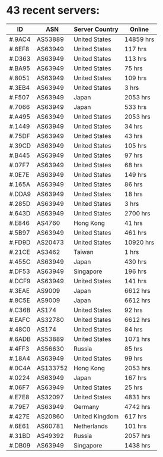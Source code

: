 # 43 recent servers:

| ID | ASN | Server Country | Online |
| ------ | ------ | ------ | ------ |
| #.9AC4 | AS53889 | United States | 14859 hrs |
| #.6EF8 | AS63949 | United States | 117 hrs |
| #.D363 | AS63949 | United States | 113 hrs |
| #.BA95 | AS63949 | United States | 75 hrs |
| #.8051 | AS63949 | United States | 109 hrs |
| #.3EB4 | AS63949 | United States | 3 hrs |
| #.F507 | AS63949 | Japan | 2053 hrs |
| #.7066 | AS63949 | Japan | 533 hrs |
| #.A495 | AS63949 | United States | 2053 hrs |
| #.1449 | AS63949 | United States | 34 hrs |
| #.75DF | AS63949 | United States | 43 hrs |
| #.39CD | AS63949 | United States | 105 hrs |
| #.B445 | AS63949 | United States | 97 hrs |
| #.07F7 | AS63949 | United States | 68 hrs |
| #.0E7E | AS63949 | United States | 149 hrs |
| #.165A | AS63949 | United States | 86 hrs |
| #.DDA9 | AS63949 | United States | 18 hrs |
| #.285D | AS63949 | United States | 3 hrs |
| #.643D | AS63949 | United States | 2700 hrs |
| #.E846 | AS4760 | Hong Kong | 41 hrs |
| #.5B97 | AS63949 | United States | 461 hrs |
| #.FD9D | AS20473 | United States | 10920 hrs |
| #.21CE | AS3462 | Taiwan | 1 hrs |
| #.455C | AS63949 | Japan | 430 hrs |
| #.DF53 | AS63949 | Singapore | 196 hrs |
| #.DCF9 | AS63949 | United States | 141 hrs |
| #.3EAE | AS9009 | Japan | 6612 hrs |
| #.8C5E | AS9009 | Japan | 6612 hrs |
| #.C36B | AS174 | United States | 92 hrs |
| #.EAFC | AS32780 | United States | 6612 hrs |
| #.48C0 | AS174 | United States | 84 hrs |
| #.6ADB | AS53889 | United States | 1071 hrs |
| #.4FF3 | AS56630 | Russia | 85 hrs |
| #.18A4 | AS63949 | United States | 99 hrs |
| #.0C4A | AS133752 | Hong Kong | 2053 hrs |
| #.0224 | AS63949 | Japan | 167 hrs |
| #.06F7 | AS63949 | United States | 25 hrs |
| #.E7E8 | AS32097 | United States | 4831 hrs |
| #.79E7 | AS63949 | Germany | 4742 hrs |
| #.427E | AS20860 | United Kingdom | 617 hrs |
| #.6E61 | AS60781 | Netherlands | 101 hrs |
| #.31BD | AS49392 | Russia | 2057 hrs |
| #.DB09 | AS63949 | Singapore | 1438 hrs |

